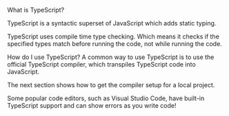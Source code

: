 
What is TypeScript?<br>

TypeScript is a syntactic superset of JavaScript which adds static typing.<br>

TypeScript uses compile time type checking. Which means it checks if the specified types match before running the code, not while running the code.


How do I use TypeScript?
A common way to use TypeScript is to use the official TypeScript compiler, which transpiles TypeScript code into JavaScript.

The next section shows how to get the compiler setup for a local project.

Some popular code editors, such as Visual Studio Code, have built-in TypeScript support and can show errors as you write code!


